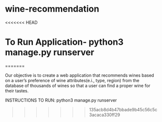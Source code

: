 # wine-recommendation
<<<<<<< HEAD
# To Run Application- python3 manage.py runserver 
=======

Our objective is to create a web application that recommends wines based on a user’s preference of wine attributes(e.i., type, region) from the database of thousands of wines so that a user can find a proper wine for their tastes.

INSTRUCTIONS TO RUN:
 python3 manage.py runserver


>>>>>>> 135acb8d4b47bbade9b45c56c5c3acaca330ff29
